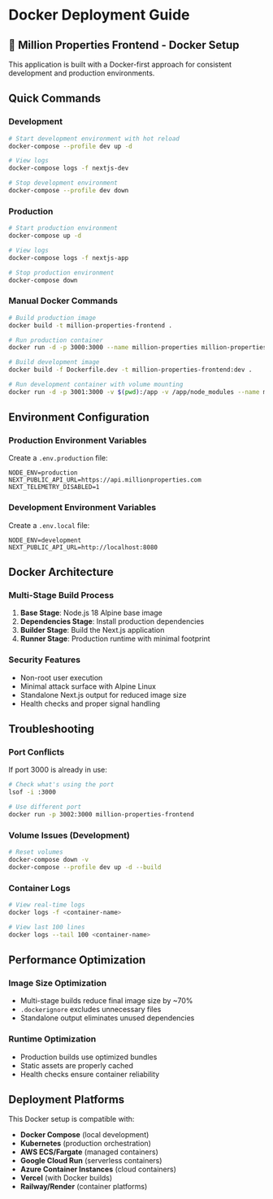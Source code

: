 # Docker Deployment Guide

## 🐳 Million Properties Frontend - Docker Setup

This application is built with a Docker-first approach for consistent development and production environments.

## Quick Commands

### Development
```bash
# Start development environment with hot reload
docker-compose --profile dev up -d

# View logs
docker-compose logs -f nextjs-dev

# Stop development environment
docker-compose --profile dev down
```

### Production
```bash
# Start production environment
docker-compose up -d

# View logs
docker-compose logs -f nextjs-app

# Stop production environment
docker-compose down
```

### Manual Docker Commands
```bash
# Build production image
docker build -t million-properties-frontend .

# Run production container
docker run -d -p 3000:3000 --name million-properties million-properties-frontend

# Build development image
docker build -f Dockerfile.dev -t million-properties-frontend:dev .

# Run development container with volume mounting
docker run -d -p 3001:3000 -v $(pwd):/app -v /app/node_modules --name million-properties-dev million-properties-frontend:dev
```

## Environment Configuration

### Production Environment Variables
Create a `.env.production` file:
```env
NODE_ENV=production
NEXT_PUBLIC_API_URL=https://api.millionproperties.com
NEXT_TELEMETRY_DISABLED=1
```

### Development Environment Variables
Create a `.env.local` file:
```env
NODE_ENV=development
NEXT_PUBLIC_API_URL=http://localhost:8080
```

## Docker Architecture

### Multi-Stage Build Process
1. **Base Stage**: Node.js 18 Alpine base image
2. **Dependencies Stage**: Install production dependencies
3. **Builder Stage**: Build the Next.js application
4. **Runner Stage**: Production runtime with minimal footprint

### Security Features
- Non-root user execution
- Minimal attack surface with Alpine Linux
- Standalone Next.js output for reduced image size
- Health checks and proper signal handling

## Troubleshooting

### Port Conflicts
If port 3000 is already in use:
```bash
# Check what's using the port
lsof -i :3000

# Use different port
docker run -p 3002:3000 million-properties-frontend
```

### Volume Issues (Development)
```bash
# Reset volumes
docker-compose down -v
docker-compose --profile dev up -d --build
```

### Container Logs
```bash
# View real-time logs
docker logs -f <container-name>

# View last 100 lines
docker logs --tail 100 <container-name>
```

## Performance Optimization

### Image Size Optimization
- Multi-stage builds reduce final image size by ~70%
- `.dockerignore` excludes unnecessary files
- Standalone output eliminates unused dependencies

### Runtime Optimization
- Production builds use optimized bundles
- Static assets are properly cached
- Health checks ensure container reliability

## Deployment Platforms

This Docker setup is compatible with:
- **Docker Compose** (local development)
- **Kubernetes** (production orchestration)
- **AWS ECS/Fargate** (managed containers)
- **Google Cloud Run** (serverless containers)
- **Azure Container Instances** (cloud containers)
- **Vercel** (with Docker builds)
- **Railway/Render** (container platforms)
